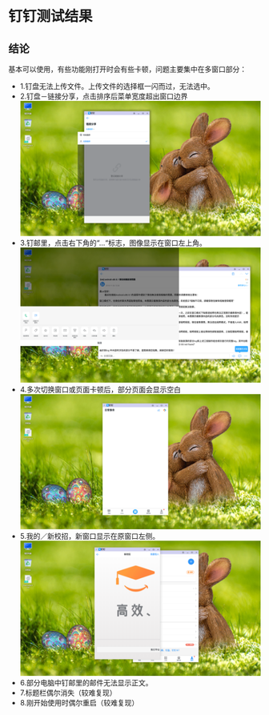 # 钉钉测试结果
## 结论
基本可以使用，有些功能刚打开时会有些卡顿，问题主要集中在多窗口部分：
- 1.钉盘无法上传文件。上传文件的选择框一闪而过，无法选中。
- 2.钉盘－链接分享，点击排序后菜单宽度超出窗口边界  
![](../picture/dingding_shareurl.jpg)
- 3.钉邮里，点击右下角的“...“标志，图像显示在窗口左上角。  
![](../picture/dingding_dingyoumenu.jpg)
- 4.多次切换窗口或页面卡顿后，部分页面会显示空白  
![](../picture/dingding_blank.jpg)
- 5.我的／新校招，新窗口显示在原窗口左侧。  
![](../picture/dingding_newwindow.jpg)
- 6.部分电脑中钉邮里的邮件无法显示正文。
- 7.标题栏偶尔消失（较难复现）
- 8.刚开始使用时偶尔重启（较难复现）
